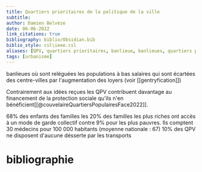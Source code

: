 ```yaml
---
title: Quartiers prioritaires de la politique de la ville
subtitle:
author: Damien Belvèze
date: 06-06-2022
link_citations: true
bibliography: biblio/Obsidian.bib
biblio_style: csl\ieee.csl
aliases: [QPV, quartiers prioritaires, banlieue, banlieues, quartiers populaires]
tags: [urbanisme]
---
```

banlieues où sont reléguées les populations à bas salaires qui sont écartées des centre-villes par l'augmentation des loyers (voir [[gentryfication]])

Contrairement aux idées reçues les QPV contribuent davantage au financement de la protection sociale qu'ils n'en bénéficient[[@couvelaireQuartiersPopulairesFace2022]].

68% des enfants des familles les 20% des familles les plus riches ont accès à un mode de garde collectif contre 9% pour les plus pauvres.
Ils comptent 30 médecins pour 100 000 habitants (moyenne nationale : 67)
10% des QPV ne disposent d'aucune désserte par les transports 




# bibliographie

